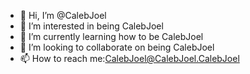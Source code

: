 - 👋 Hi, I’m @CalebJoel
- 👀 I’m interested in being CalebJoel
- 🌱 I’m currently learning how to be CalebJoel
- 💞️ I’m looking to collaborate on being CalebJoel
- 📫 How to reach me:CalebJoel@CalebJoel.CalebJoel

<!---
Caleb-Joel/Caleb-Joel is a ✨ special ✨ repository because its `README.md` (this file) appears on your GitHub profile.
You can click the Preview link to take a look at your changes.
--->
